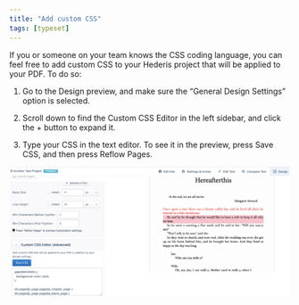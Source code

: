 ```yaml
---
title: "Add custom CSS"
tags: [typeset]
---
```

 
<html><body><section data-type="chapter" class="hsecchapter" data-hederis-type="hsecchapter" id="custom-css" data-pi-attrs="id: custom-css; data-tags: typeset;" role="doc-chapter" data-tags="typeset" data-author-name=" " data-book-title=" " title="Add custom CSS"><p class="hblkp" data-hederis-type="hblkp" id="pt8kH5lVg">If you or someone on your team knows the CSS coding language, you can feel free to add custom CSS to your Hederis project that will be applied to your PDF. To do so:</p><ol class="hwprnumlist" data-hederis-type="hwprnumlist" id="pqHGXeV9C"><li class="hblkoli" data-hederis-type="hblkoli" id="liotc5KGxA"><p class="hblkoli" data-hederis-type="hblklip" id="p6kojfqk6">Go to the Design preview, and make sure the &#8220;General Design Settings&#8221; option is selected.</p></li><li class="hblkoli" data-hederis-type="hblkoli" id="liQduTngcA"><p class="hblkoli" data-hederis-type="hblklip" id="pmnXBNCi3">Scroll down to find the Custom CSS Editor in the left sidebar, and click the + button to expand it.</p></li><li class="hblkoli" data-hederis-type="hblkoli" id="lidnZSjGAF"><p class="hblkoli" data-hederis-type="hblklip" id="p9VbQw3Zp">Type your CSS in the text editor. To see it in the preview, press Save CSS, and then press Reflow Pages.</p></li></ol><img data-hederis-type="hblkimg" class="hblkimg" id="pqzqAypVc" src="/images/customcss1.png" data-img-src="/images/customcss1.png"/></section></body></html>
